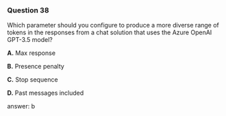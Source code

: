 ### Question 38

Which parameter should you configure to produce a more diverse range of tokens in the responses from a chat solution that uses the Azure OpenAI GPT-3.5 model?

**A.** Max response

**B.** Presence penalty

**C.** Stop sequence

**D.** Past messages included

answer: b

